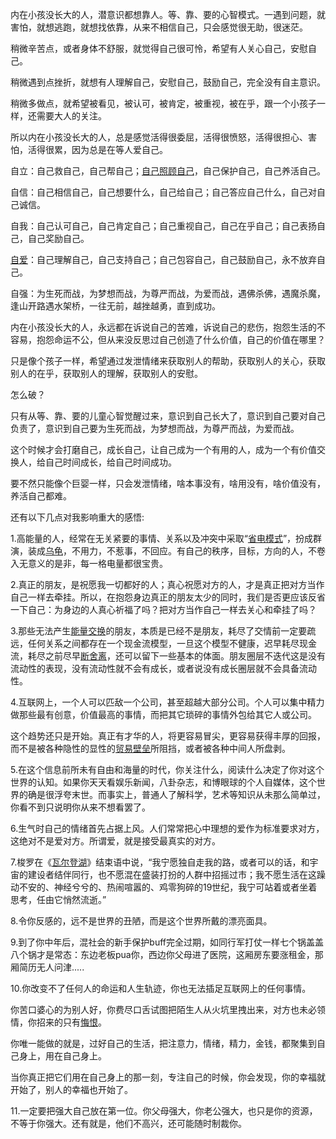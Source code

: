内在小孩没长大的人，潜意识都想靠人。等、靠、要的心智模式。一遇到问题，就害怕，就想逃跑，就想找依靠，从来不相信自己，只会感觉很无助，很迷茫。

  

稍微辛苦点，或者身体不舒服，就觉得自己很可怜，希望有人关心自己，安慰自己。

  

稍微遇到点挫折，就想有人理解自己，安慰自己，鼓励自己，完全没有自主意识。

  

稍微多做点，就希望被看见，被认可，被肯定，被重视，被在乎，跟一个小孩子一样，还需要大人的关注。

  

所以内在小孩没长大的人，总是感觉活得很委屈，活得很愤怒，活得很担心、害怕，活得很累，因为总是在等人爱自己。

  

自立：自己救自己，自己帮自己；[自己照顾自己](https://www.zhihu.com/search?q=%E8%87%AA%E5%B7%B1%E7%85%A7%E9%A1%BE%E8%87%AA%E5%B7%B1&search_source=Entity&hybrid_search_source=Entity&hybrid_search_extra=%7B%22sourceType%22%3A%22answer%22%2C%22sourceId%22%3A3162602056%7D)，自己保护自己，自己养活自己。

  

自信：自己相信自己，自己想要什么，自己给自己；自己答应自己什么，自己对自己诚信。

  

自我：自己认可自己，自己肯定自己；自己重视自己，自己在乎自己；自己表扬自己，自己奖励自己。

  

[自爱](https://www.zhihu.com/search?q=%E8%87%AA%E7%88%B1&search_source=Entity&hybrid_search_source=Entity&hybrid_search_extra=%7B%22sourceType%22%3A%22answer%22%2C%22sourceId%22%3A3162602056%7D)：自己理解自己，自己支持自己；自己包容自己，自己鼓励自己，永不放弃自己。

  

自强：为生死而战，为梦想而战，为尊严而战，为爱而战，遇佛杀佛，遇魔杀魔，逢山开路遇水架桥，一往无前，越挫越勇，直到成功。

  

内在小孩没长大的人，永远都在诉说自己的苦难，诉说自己的悲伤，抱怨生活的不容易，抱怨命运不公，但从来没反思过自己创造了什么价值，自己的价值在哪里？

  

只是像个孩子一样，希望通过发泄情绪来获取别人的帮助，获取别人的关心，获取别人的在乎，获取别人的理解，获取别人的安慰。

  

怎么破？

  

只有从等、靠、要的儿童心智觉醒过来，意识到自己长大了，意识到自己要对自己负责了，意识到自己要为生死而战，为梦想而战，为尊严而战，为爱而战。

  

这个时候才会打磨自己，成长自己，让自己成为一个有用的人，成为一个有价值交换人，给自己时间成长，给自己时间成功。

  

要不然只能像个巨婴一样，只会发泄情绪，啥本事没有，啥用没有，啥价值没有，养活自己都难。

  

还有以下几点对我影响重大的感悟:

  

1.高能量的人，经常在无关紧要的事情、关系以及冲突中采取“[省电模式](https://www.zhihu.com/search?q=%E7%9C%81%E7%94%B5%E6%A8%A1%E5%BC%8F&search_source=Entity&hybrid_search_source=Entity&hybrid_search_extra=%7B%22sourceType%22%3A%22answer%22%2C%22sourceId%22%3A3162602056%7D)”，扮成群演，装成[乌龟](https://www.zhihu.com/search?q=%E4%B9%8C%E9%BE%9F&search_source=Entity&hybrid_search_source=Entity&hybrid_search_extra=%7B%22sourceType%22%3A%22answer%22%2C%22sourceId%22%3A3162602056%7D)，不用力，不惹事，不回应。有自己的秩序，目标，方向的人，不卷入无意义的是非，每一格电量都很宝贵。

  

2.真正的朋友，是祝愿我一切都好的人；真心祝愿对方的人，才是真正把对方当作自己一样去牵挂。所以，在抱怨身边真正的朋友太少的同时，我们是否更应该反省一下自己：为身边的人真心祈福了吗？把对方当作自己一样去关心和牵挂了吗？

  

3.那些无法产生[能量交换](https://www.zhihu.com/search?q=%E8%83%BD%E9%87%8F%E4%BA%A4%E6%8D%A2&search_source=Entity&hybrid_search_source=Entity&hybrid_search_extra=%7B%22sourceType%22%3A%22answer%22%2C%22sourceId%22%3A3162602056%7D)的朋友，本质是已经不是朋友，耗尽了交情前一定要疏远，任何关系之间都存在一个现金流模型，一旦这个模型不健康，迟早耗尽现金流，耗尽之前尽早[断舍离](https://www.zhihu.com/search?q=%E6%96%AD%E8%88%8D%E7%A6%BB&search_source=Entity&hybrid_search_source=Entity&hybrid_search_extra=%7B%22sourceType%22%3A%22answer%22%2C%22sourceId%22%3A3162602056%7D)，还可以留下一些基本的体面。朋友圈层不迭代这是没有流动性的表现，没有流动性就不会有成长，或者说没有成长圈层就不会具备流动性。

  

4.互联网上，一个人可以匹敌一个公司，甚至超越大部分公司。个人可以集中精力做那些最有创意，价值最高的事情，而把其它琐碎的事情外包给其它人或公司。

  

这个趋势还只是开始。真正有才华的人，将更容易冒尖，更容易获得丰厚的回报，而不是被各种隐性的显性的[贸易壁垒](https://www.zhihu.com/search?q=%E8%B4%B8%E6%98%93%E5%A3%81%E5%9E%92&search_source=Entity&hybrid_search_source=Entity&hybrid_search_extra=%7B%22sourceType%22%3A%22answer%22%2C%22sourceId%22%3A3162602056%7D)所阻挡，或者被各种中间人所盘剥。

  

5.在这个信息前所未有自由和海量的时代，你关注什么，阅读什么决定了你对这个世界的认知。如果你天天看娱乐新闻，八卦杂志，和博眼球的个人自媒体，这个世界的确是很浮夸末世。而事实上，普通人了解科学，艺术等知识从未那么简单过，你看不到只说明你从来不想看罢了。

  

6.生气时自己的情绪首先占据上风。人们常常把心中理想的爱作为标准要求对方，这绝对不是爱对方。所谓爱，就是接受最真实的对方。

  

7.梭罗在《[瓦尔登湖](https://www.zhihu.com/search?q=%E7%93%A6%E5%B0%94%E7%99%BB%E6%B9%96&search_source=Entity&hybrid_search_source=Entity&hybrid_search_extra=%7B%22sourceType%22%3A%22answer%22%2C%22sourceId%22%3A3162602056%7D)》结束语中说，“我宁愿独自走我的路，或者可以的话，和宇宙的建设者结伴同行，也不愿混在盛装打扮的人群中招摇过市；我不愿生活在这躁动不安的、神经兮兮的、热闹喧嚣的、鸡零狗碎的19世纪，我宁可站着或者坐着思考，任由它悄然流逝。”

  

8.令你反感的，远不是世界的丑陋，而是这个世界所戴的漂亮面具。

  

9.到了你中年后，混社会的新手保护buff完全过期，如同行军打仗一样七个锅盖盖八个锅才是常态：东边老板pua你，西边你父母进了医院，这厢房东要涨租金，那厢简历无人问津.....

  

10.你改变不了任何人的命运和人生轨迹，你也无法插足互联网上的任何事情。

  

你苦口婆心的为别人好，你费尽口舌试图把陌生人从火坑里拽出来，对方也未必领情，你招来的只有[悔恨](https://www.zhihu.com/search?q=%E6%82%94%E6%81%A8&search_source=Entity&hybrid_search_source=Entity&hybrid_search_extra=%7B%22sourceType%22%3A%22answer%22%2C%22sourceId%22%3A3162602056%7D)。

  

你唯一能做的就是，过好自己的生活，把注意力，情绪，精力，金钱，都聚集到自己身上，用在自己身上。

  

当你真正把它们用在自己身上的那一刻，专注自己的时候，你会发现，你的幸福就开始了，别人的幸福也开始了。

  

11.一定要把强大自己放在第一位。你父母强大，你老公强大，也只是你的资源，不等于你强大。还有就是，他们不高兴，还可能随时制裁你。